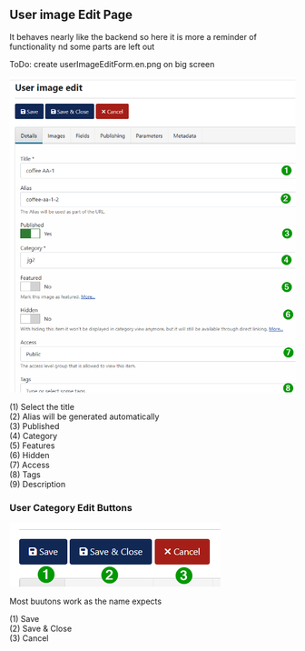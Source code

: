 
## User image Edit Page 

It behaves nearly like the backend so here it is more a reminder of functionality nd some parts are left out


ToDo: create userImageEditForm.en.png on big screen

![User Category Edit](https://github.com/ThomasFinnern/JoomGallery_fith_dev/blob/main/.jg_dev_doc/jg_4x/images/site.UserUpload/userImageEditForm.en.png?raw=true  "")

(1) Select the title   
(2) Alias will be generated automatically  
(3) Published  
(4) Category  
(5) Features  
(6) Hidden  
(7) Access  
(8) Tags  
(9) Description  






### User Category Edit Buttons

![User image Edit Parameters](https://github.com/ThomasFinnern/JoomGallery_fith_dev/blob/main/.jg_dev_doc/jg_4x/images/site.UserUpload/userImageEdit.buttons.en.png?raw=true  "")

Most buutons work as the name expects

(1) Save  
(2) Save & Close  
(3) Cancel  

